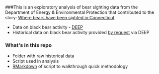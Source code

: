 
###This is an exploratory analysis of bear sighting data from the Department of Energy & Environmental Protection that contributed to the story: [Where bears have been sighted in Connecticut](http://trendct.org/2016/03/22/where-bears-have-been-sighted-in-connecticut/)

* Data on black bear activity - [DEEP](http://www.depdata.ct.gov/wildlife/sighting/bearsight.asp)
* Historical data on black bear activity provided [by request](http://www.ct.gov/deep/cwp/view.asp?a=2690&q=322410&deepNav_GID=1511) via DEEP

### What's in this repo

* Folder with raw historical data
* Script used in analysis
* [RMarkdown](http://trendct.github.io/data/2016/04/bear_sightings) of script to walkthrough quick methodology